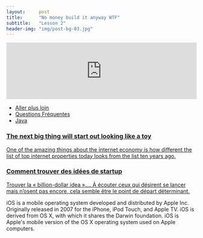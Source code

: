```yaml
---
layout:     post
title:      "No money build it anyway WTF"
subtitle:   "Lesson 2"
header-img: "img/post-bg-03.jpg"
---
```


<iframe width="100%" src="https://www.youtube.com/embed/SzYqtFgOXFo" frameborder="0" allowfullscreen></iframe>

<div class="undervideo">
<ul id="myTab" class="nav nav-tabs">
   <li class="active"><a href="#home" data-toggle="tab">Aller plus loin</a></li>
   <li><a href="#ios" data-toggle="tab">Questions Fréquentes</a></li>
   <li><a href="#" data-toggle="tab">Java</a></li>
</ul>
<div id="myTabContent" class="tab-content">
   <div class="tab-pane fade in active" id="home">
     <div class="list-group">
	  <a href="http://cdixon.org/2010/01/03/the-next-big-thing-will-start-out-looking-like-a-toy/" class="list-group-item" target="_blank">
	    <h3 class="list-group-item-heading">The next big thing will start out looking like a toy </h3>
	    <p class="list-group-item-text">One of the amazing things about the internet economy is how different the list of top internet properties today looks from the list ten years ago.</p>
	  </a>
	  <a href="https://medium.com/rejoignez-le-koudetat/comment-trouver-des-id%C3%A9es-de-startup-d129515fe2e0" class="list-group-item" target="_blank">
	    <h3 class="list-group-item-heading">Comment trouver des idées de startup</h3>
	    <p class="list-group-item-text">Trouver la « billion-dollar idea »…. À écouter ceux qui désirent se lancer mais n’osent pas encore, cela semble être le point de départ déterminant.</p>
	  </a>
	</div>
   </div>

   <div class="tab-pane fade" id="ios">
      <p>iOS is a mobile operating system developed and distributed 
         by Apple Inc. Originally released in 2007 for the iPhone, iPod Touch,
         and Apple TV. iOS is derived from OS X, with which it shares the 
         Darwin foundation. iOS is Apple's mobile version of the OS X 
         operating system used on Apple computers.</p>
   </div>
</div>
</div>